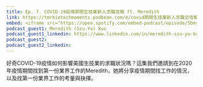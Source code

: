 ```yaml
---
title: Ep. 7. COVID-19疫情期間生技業新人求職攻略 ft. Meredith
link: https://tmrbiotechmoments.podbean.com/e/covid期間生技業新人求職全攻略-ft-meredith/
embed: <iframe src="https://open.spotify.com/embed-podcast/episode/5bmyGwEWr2ZY1w28dLskz8" width="100%" height="232" frameborder="0" allowtransparency="true" allow="encrypted-media"></iframe>
podcast_guest1: Meredith (Szu-Yu) Kuo
podcast_guest1_linkedin: https://www.linkedin.com/in/meredith-szu-yu-kuo/
podcast_guest2:
podcast_guest2_linkedin:
---
```


好奇COVID-19疫情如何影響美國生技業的求職狀況嗎？這集我們邀請到在2020年疫情期間找到第一份業界工作的Meredith，她將分享疫情期間找工作的情況，以及找第一份業界工作的考量與抉擇。

